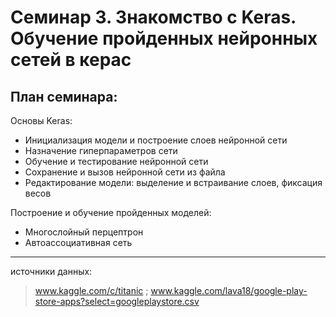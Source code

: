 Семинар 3. Знакомство с Keras. Обучение пройденных нейронных сетей в керас
============

## План семинара:

Основы Keras:
- Инициализация модели и построение слоев нейронной сети
- Назначение гиперпараметров сети
- Обучение и тестирование нейронной сети
- Сохранение и вызов нейронной сети из файла
- Редактирование модели: выделение и встраивание слоев, фиксация весов

Построение и обучение пройденных моделей:
- Многослойный перцептрон
- Автоассоциативная сеть

***
источники данных:
> www.kaggle.com/c/titanic ; www.kaggle.com/lava18/google-play-store-apps?select=googleplaystore.csv
